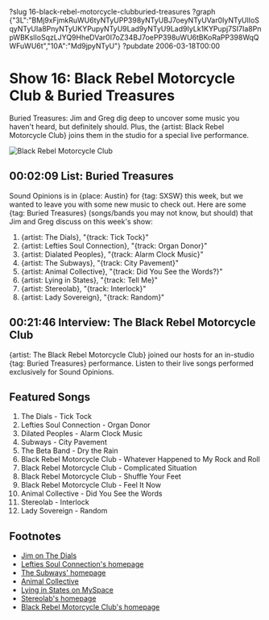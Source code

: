 ?slug 16-black-rebel-motorcycle-clubburied-treasures
?graph {"3L":"BMj9xFjmkRuWU6tyNTyUPP398yNTyUBJ7oeyNTyUVar0IyNTyUlIoSqyNTyUIa8PnyNTyUKYPupyNTyU9Lad9yNTyU9Lad9IyLk1KYPupj7SI7Ia8PnpWBKslIoSqzLJYQ9HheDVar0I7oZ34BJ7oePP398uWU6tBKoRaPP398WqQWFuWU6t","10A":"Md9jpyNTyU"}
?pubdate 2006-03-18T00:00

# Show 16: Black Rebel Motorcycle Club & Buried Treasures
Buried Treasures: Jim and Greg dig deep to uncover some music you haven't heard, but definitely should. Plus, the {artist: Black Rebel Motorcycle Club} joins them in the studio for a special live performance. 

![Black Rebel Motorcycle Club](//static.soundopinions.org/images/2006/brmc.jpg)

## 00:02:09 List: Buried Treasures
Sound Opinions is in {place: Austin} for {tag: SXSW} this week, but we wanted to leave you with some new music to check out. Here are some {tag: Buried Treasures} (songs/bands you may not know, but should) that Jim and Greg discuss on this week's show:

1. {artist: The Dials}, "{track: Tick Tock}" 
2. {artist: Lefties Soul Connection}, "{track: Organ Donor}"
3. {artist: Dialated Peoples}, "{track: Alarm Clock Music}"
4. {artist: The Subways}, "{track: City Pavement}"
5. {artist: Animal Collective}, "{track: Did You See the Words?}"
6. {artist: Lying in States}, "{track: Tell Me}"
7. {artist: Stereolab}, "{track: Interlock}"
8. {artist: Lady Sovereign}, "{track: Random}"

## 00:21:46 Interview: The Black Rebel Motorcycle Club
{artist: The Black Rebel Motorcycle Club} joined our hosts for an in-studio {tag: Buried Treasures} performance. Listen to their live songs performed exclusively for Sound Opinions.

## Featured Songs
1. The Dials - Tick Tock
2. Lefties Soul Connection - Organ Donor
3. Dilated Peoples - Alarm Clock Music
4. Subways - City Pavement
5. The Beta Band - Dry the Rain
6. Black Rebel Motorcycle Club - Whatever Happened to My Rock and Roll
7. Black Rebel Motorcycle Club - Complicated Situation
8. Black Rebel Motorcycle Club - Shuffle Your Feet
9. Black Rebel Motorcycle Club - Feel It Now
10. Animal Collective - Did You See the Words
11. Stereolab - Interlock
12. Lady Sovereign - Random

## Footnotes
- [Jim on The Dials](http://www.jimdero.com/News%202006/DialsLiveJan13.htm)
- [Lefties Soul Connection's homepage](http://www.leftiessoulconnection.com/)
- [The Subways' homepage](http://www.thesubways.net/)
- [Animal Collective](http://www.allmusic.com/cg/amg.dll?p=amg&sql=11:hikxiklabb59)
- [Lying in States on MySpace](http://www.myspace.com/lyinginstates)
- [Stereolab's homepage](http://www.stereolab.co.uk/)
- [Black Rebel Motorcycle Club's homepage](http://www.blackrebelmotorcycleclub.com/)
